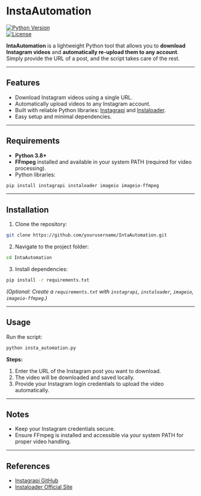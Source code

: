 # InstaAutomation

[![Python Version](https://img.shields.io/badge/python-3.8%2B-blue)](https://www.python.org/)  
[![License](https://img.shields.io/badge/license-MIT-green)](LICENSE)  

**IntaAutomation** is a lightweight Python tool that allows you to **download Instagram videos** and **automatically re-upload them to any account**. Simply provide the URL of a post, and the script takes care of the rest.

---

## Features

- Download Instagram videos using a single URL.  
- Automatically upload videos to any Instagram account.  
- Built with reliable Python libraries: [Instagrapi](https://github.com/adw0rd/instagrapi) and [Instaloader](https://instaloader.github.io/).  
- Easy setup and minimal dependencies.  

---

## Requirements

- **Python 3.8+**  
- **FFmpeg** installed and available in your system PATH (required for video processing).  
- Python libraries:  
```bash
pip install instagrapi instaloader imageio imageio-ffmpeg
```

---

## Installation

1. Clone the repository:  
```bash
git clone https://github.com/yourusername/IntaAutomation.git
```
2. Navigate to the project folder:  
```bash
cd IntaAutomation
```
3. Install dependencies:  
```bash
pip install -r requirements.txt
```
*(Optional: Create a `requirements.txt` with `instagrapi`, `instaloader`, `imageio`, `imageio-ffmpeg`.)*

---

## Usage

Run the script:  
```bash
python insta_automation.py
```

**Steps:**

1. Enter the URL of the Instagram post you want to download.  
2. The video will be downloaded and saved locally.  
3. Provide your Instagram login credentials to upload the video automatically.  

---

## Notes

- Keep your Instagram credentials secure.  
- Ensure FFmpeg is installed and accessible via your system PATH for proper video handling.  

---

## References

- [Instagrapi GitHub](https://github.com/adw0rd/instagrapi)  
- [Instaloader Official Site](https://instaloader.github.io/)  
